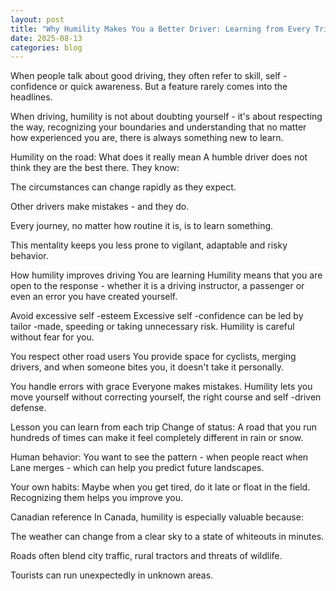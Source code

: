 ```yaml
---
layout: post
title: "Why Humility Makes You a Better Driver: Learning from Every Trip"
date: 2025-08-13
categories: blog
---
```


When people talk about good driving, they often refer to skill, self -confidence or quick awareness. But a feature rarely comes into the headlines.

When driving, humility is not about doubting yourself - it's about respecting the way, recognizing your boundaries and understanding that no matter how experienced you are, there is always something new to learn.

Humility on the road: What does it really mean
A humble driver does not think they are the best there. They know:

The circumstances can change rapidly as they expect.

Other drivers make mistakes - and they do.

Every journey, no matter how routine it is, is to learn something.

This mentality keeps you less prone to vigilant, adaptable and risky behavior.

How humility improves driving
You are learning
Humility means that you are open to the response - whether it is a driving instructor, a passenger or even an error you have created yourself.

Avoid excessive self -esteem
Excessive self -confidence can be led by tailor -made, speeding or taking unnecessary risk. Humility is careful without fear for you.

You respect other road users
You provide space for cyclists, merging drivers, and when someone bites you, it doesn't take it personally.

You handle errors with grace
Everyone makes mistakes. Humility lets you move yourself without correcting yourself, the right course and self -driven defense.

Lesson you can learn from each trip
Change of status: A road that you run hundreds of times can make it feel completely different in rain or snow.

Human behavior: You want to see the pattern - when people react when Lane merges - which can help you predict future landscapes.

Your own habits: Maybe when you get tired, do it late or float in the field. Recognizing them helps you improve you.

Canadian reference
In Canada, humility is especially valuable because:

The weather can change from a clear sky to a state of whiteouts in minutes.

Roads often blend city traffic, rural tractors and threats of wildlife.

Tourists can run unexpectedly in unknown areas.